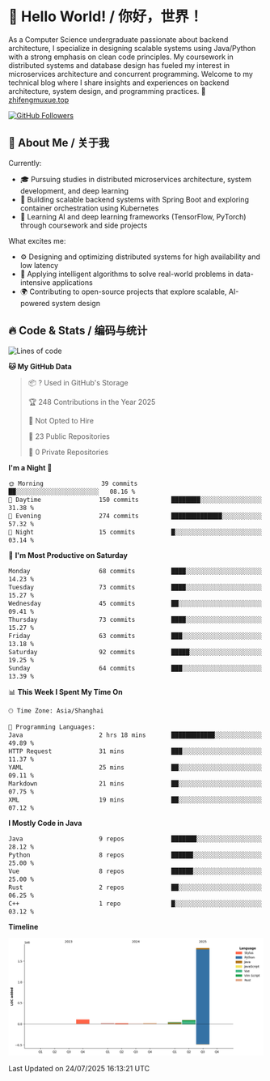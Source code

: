 # 👋 Hello World! / 你好，世界！

As a Computer Science undergraduate passionate about backend architecture, I specialize in designing scalable systems using Java/Python with a strong emphasis on clean code principles. My coursework in distributed systems and database design has fueled my interest in microservices architecture and concurrent programming. Welcome to my technical blog where I share insights and experiences on backend architecture, system design, and programming practices.
🔗 [zhifengmuxue.top](https://zhifengmuxue.top)

[![GitHub Followers](https://img.shields.io/github/followers/zhifengmuxue?logo=github&style=social)](https://github.com/zhifengmuxue)




## 🚀 About Me / 关于我
Currently:
- 🎓 Pursuing studies in distributed microservices architecture, system development, and deep learning
- 🔧 Building scalable backend systems with Spring Boot and exploring container orchestration using Kubernetes
- 🧠 Learning AI and deep learning frameworks (TensorFlow, PyTorch) through coursework and side projects

What excites me:
- ⚙️ Designing and optimizing distributed systems for high availability and low latency
- 🧩 Applying intelligent algorithms to solve real-world problems in data-intensive applications
- 🌍 Contributing to open-source projects that explore scalable, AI-powered system design



## 🔥 Code & Stats / 编码与统计

<!--START_SECTION:waka-->
![Lines of code](https://img.shields.io/badge/From%20Hello%20World%20I%27ve%20Written-2.1%20million%20lines%20of%20code-blue)

**🐱 My GitHub Data** 

> 📦 ? Used in GitHub's Storage 
 > 
> 🏆 248 Contributions in the Year 2025
 > 
> 🚫 Not Opted to Hire
 > 
> 📜 23 Public Repositories 
 > 
> 🔑 0 Private Repositories 
 > 
**I'm a Night 🦉** 

```text
🌞 Morning                39 commits          ██░░░░░░░░░░░░░░░░░░░░░░░   08.16 % 
🌆 Daytime                150 commits         ████████░░░░░░░░░░░░░░░░░   31.38 % 
🌃 Evening                274 commits         ██████████████░░░░░░░░░░░   57.32 % 
🌙 Night                  15 commits          █░░░░░░░░░░░░░░░░░░░░░░░░   03.14 % 
```
📅 **I'm Most Productive on Saturday** 

```text
Monday                   68 commits          ████░░░░░░░░░░░░░░░░░░░░░   14.23 % 
Tuesday                  73 commits          ████░░░░░░░░░░░░░░░░░░░░░   15.27 % 
Wednesday                45 commits          ██░░░░░░░░░░░░░░░░░░░░░░░   09.41 % 
Thursday                 73 commits          ████░░░░░░░░░░░░░░░░░░░░░   15.27 % 
Friday                   63 commits          ███░░░░░░░░░░░░░░░░░░░░░░   13.18 % 
Saturday                 92 commits          █████░░░░░░░░░░░░░░░░░░░░   19.25 % 
Sunday                   64 commits          ███░░░░░░░░░░░░░░░░░░░░░░   13.39 % 
```


📊 **This Week I Spent My Time On** 

```text
🕑︎ Time Zone: Asia/Shanghai

💬 Programming Languages: 
Java                     2 hrs 18 mins       ████████████░░░░░░░░░░░░░   49.89 % 
HTTP Request             31 mins             ███░░░░░░░░░░░░░░░░░░░░░░   11.37 % 
YAML                     25 mins             ██░░░░░░░░░░░░░░░░░░░░░░░   09.11 % 
Markdown                 21 mins             ██░░░░░░░░░░░░░░░░░░░░░░░   07.75 % 
XML                      19 mins             ██░░░░░░░░░░░░░░░░░░░░░░░   07.12 % 
```

**I Mostly Code in Java** 

```text
Java                     9 repos             ███████░░░░░░░░░░░░░░░░░░   28.12 % 
Python                   8 repos             ██████░░░░░░░░░░░░░░░░░░░   25.00 % 
Vue                      8 repos             ██████░░░░░░░░░░░░░░░░░░░   25.00 % 
Rust                     2 repos             ██░░░░░░░░░░░░░░░░░░░░░░░   06.25 % 
C++                      1 repo              █░░░░░░░░░░░░░░░░░░░░░░░░   03.12 % 
```



**Timeline**

![Lines of Code chart](https://raw.githubusercontent.com/zhifengmuxue/zhifengmuxue/main/assets/bar_graph.png)


 Last Updated on 24/07/2025 16:13:21 UTC
<!--END_SECTION:waka-->



